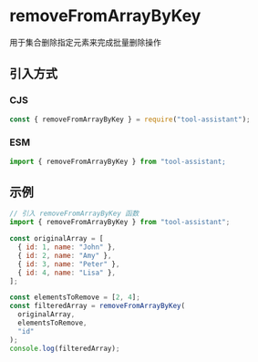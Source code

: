 # removeFromArrayByKey

用于集合删除指定元素来完成批量删除操作

## 引入方式

### CJS

```javascript
const { removeFromArrayByKey } = require("tool-assistant");
```

### ESM

```javascript
import { removeFromArrayByKey } from "tool-assistant;
```

## 示例

```javascript
// 引入 removeFromArrayByKey 函数
import { removeFromArrayByKey } from "tool-assistant";

const originalArray = [
  { id: 1, name: "John" },
  { id: 2, name: "Amy" },
  { id: 3, name: "Peter" },
  { id: 4, name: "Lisa" },
];

const elementsToRemove = [2, 4];
const filteredArray = removeFromArrayByKey(
  originalArray,
  elementsToRemove,
  "id"
);
console.log(filteredArray);
```
